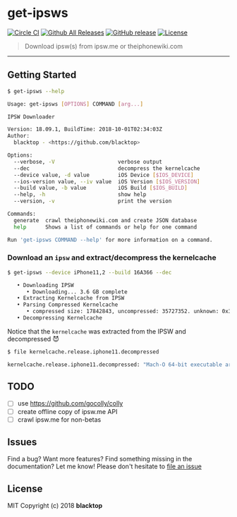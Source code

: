 # get-ipsws

[![Circle CI](https://circleci.com/gh/blacktop/get-ipsws.png?style=shield)](https://circleci.com/gh/blacktop/get-ipsws) [![Github All Releases](https://img.shields.io/github/downloads/blacktop/get-ipsws/total.svg)](https://github.com/blacktop/get-ipsws) [![GitHub release](https://img.shields.io/github/release/blacktop/get-ipsws.svg)](https://github.com/https://github.com/blacktop/get-ipsws/releases/releases) [![License](http://img.shields.io/:license-mit-blue.svg)](http://doge.mit-license.org)

> Download ipsw(s) from ipsw.me or theiphonewiki.com

---

## Getting Started

```bash
$ get-ipsws --help

Usage: get-ipsws [OPTIONS] COMMAND [arg...]

IPSW Downloader

Version: 18.09.1, BuildTime: 2018-10-01T02:34:03Z
Author:
  blacktop - <https://github.com/blacktop>

Options:
  --verbose, -V                    verbose output
  --dec                            decompress the kernelcache
  --device value, -d value         iOS Device [$IOS_DEVICE]
  --ios-version value, --iv value  iOS Version [$IOS_VERSION]
  --build value, -b value          iOS Build [$IOS_BUILD]
  --help, -h                       show help
  --version, -v                    print the version

Commands:
  generate  crawl theiphonewiki.com and create JSON database
  help      Shows a list of commands or help for one command

Run 'get-ipsws COMMAND --help' for more information on a command.
```

### Download an `ipsw` and extract/decompress the kernelcache

```bash
$ get-ipsws --device iPhone11,2 --build 16A366 --dec

   • Downloading IPSW
      • Downloading... 3.6 GB complete
   • Extracting Kernelcache from IPSW
   • Parsing Compressed Kernelcache
      • compressed size: 17842843, uncompressed: 35727352. unknown: 0x3f9543fd, unknown 1: 0x1
   • Decompressing Kernelcache
```

Notice that the `kernelcache` was extracted from the IPSW and decompressed :smiling_imp:

```bash
$ file kernelcache.release.iphone11.decompressed

kernelcache.release.iphone11.decompressed: "Mach-O 64-bit executable arm64"
```

## TODO

- [ ] use https://github.com/gocolly/colly
- [ ] create offline copy of ipsw.me API
- [ ] crawl ipsw.me for non-betas

## Issues

Find a bug? Want more features? Find something missing in the documentation? Let me know! Please don't hesitate to [file an issue](https://github.com/blacktop/get-ipsws/issues/new)

## License

MIT Copyright (c) 2018 **blacktop**
